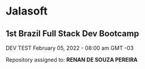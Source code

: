 # Jalasoft

## 1st Brazil Full Stack Dev Bootcamp

DEV TEST
February 05, 2022 - 08:00 am GMT -03

Repository assigned to: **RENAN DE SOUZA PEREIRA**

